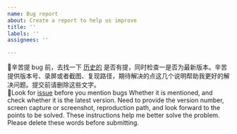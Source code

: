```yaml
---
name: Bug report
about: Create a report to help us improve
title: ''
labels: ''
assignees: ''

---
```


🙊辛苦提 bug 前，去找一下 [历史的](https://github.com/tw93/MiaoYan/issues?q=) 是否有提，同时检查一是否为最新版本。辛苦提供版本号、录屏或者截图、复现路径，期待解决的点这几个说明帮助我更好的解决问题。提交前请删除这些文字。<br>
🙊Look for [issue](https://github.com/tw93/MiaoYan/issues?q=) before you mention bugs Whether it is mentioned, and check whether it is the latest version. Need to provide the version number, screen capture or screenshot, reproduction path, and look forward to the points to be solved. These instructions help me better solve the problem. Please delete these words before submitting.
